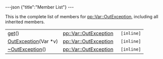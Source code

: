 ---json {"title":"Member List"} ---

This is the complete list of members for <a href="/docs/native-client/pepper_stable/cpp/classpp_1_1_var_1_1_out_exception/" class="el">pp::Var::OutException</a>, including all inherited members.

<table><tbody><tr class="odd"><td><a href="/docs/native-client/pepper_stable/cpp/classpp_1_1_var_1_1_out_exception#ae27bafd88243e3b2fffc3038a1f31971" class="el">get</a>()</td><td><a href="/docs/native-client/pepper_stable/cpp/classpp_1_1_var_1_1_out_exception/" class="el">pp::Var::OutException</a></td><td><code> [inline]</code></td></tr><tr class="even"><td><a href="/docs/native-client/pepper_stable/cpp/classpp_1_1_var_1_1_out_exception#afa4be8888c046a7b4f54be2cec82e4e7" class="el">OutException</a>(Var *v)</td><td><a href="/docs/native-client/pepper_stable/cpp/classpp_1_1_var_1_1_out_exception/" class="el">pp::Var::OutException</a></td><td><code> [inline]</code></td></tr><tr class="odd"><td><a href="/docs/native-client/pepper_stable/cpp/classpp_1_1_var_1_1_out_exception#af2300053414367146b49f6f71c2eb513" class="el">~OutException</a>()</td><td><a href="/docs/native-client/pepper_stable/cpp/classpp_1_1_var_1_1_out_exception/" class="el">pp::Var::OutException</a></td><td><code> [inline]</code></td></tr></tbody></table>
